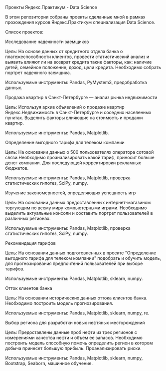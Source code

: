 Проекты Яндекс.Практикум - Data Science

В этом репозитории собраны проекты сделанные мной в рамках прохождения курсов Яндекс.Практикум специализация Data Science.

Список проектов:

Исследование надежности заемщиков

Цель:
На основе данных от кредитного отдела банка о платежеспособности клиентов, провести статистический анализ и выявить влияют ли на возврат кредита такие факторы, как: наличие детей, семейное положение, доход, цели кредита. Необходимо собрать портрет надежного заемщика.

Используемые инструменты:
Pandas, PyMystem3, предобработка данных.

Продажа квартир в Санкт-Петербурге — анализ рынка недвижимости

Цель:
Используя архив объявлений о продаже квартир Яндекс.Недвижимость в Санкт-Петербурге и соседних населенных пунктах. Выделить факторы влияющие на стоимость и продажи квартир.

Используемые инструменты:
Pandas, Matplotlib.

Определение выгодного тарифа для телеком компании

Цель:
На основании данных о 500 пользователях оператора сотовой связи.Необходимо проанализировать какой тариф, приносит больше денег компании. Для последующей корректировки рекламных бюджетов.

Используемые инструменты:
Pandas, Matplotlib, проверка статистических гипотез, SciPy, numpy.

Изучение закономерностей, определяющих успешность игр

Цель:
На основании данных предоставленных интернет-магазином торгующим по всему миру компьютерными играми. Необходимо выделить актуальные консоли и составить портрет пользователей в различных регионах.

Используемые инструменты:
Pandas, Matplotlib, проверка статистических гипотез, SciPy, numpy.

Рекомендация тарифов

Цель:
На основании данных подготовленных в проекте "Определение выгодного тарифа для телеком компании" подобрать и обучить модель, для прогнозирования предпочтений пользователей при выборе тарифов.

Используемые инструменты:
Pandas, Matplotlib, sklearn, numpy.

Отток клиентов банка

Цель:
На основании исторических данных оттока клиентов банка. Необходимо построить модель прогнозирования.

Используемые инструменты:
Pandas, Matplotlib, sklearn, numpy, re.

Выбор региона для разработки новых нефтяных месторождений

Цель:
Предоставлены данные проб нефти из трех регионов с измерениями качества нефти и объем ее запасов.
Необходимо построить модель способную помочь определить регион в котором добыча принесет большую прибыль.
Проанализировать риски.

Используемые инструменты:
Pandas, Matplotlib, sklearn, numpy, Bootstrap, Seaborn, машинное обучение.

